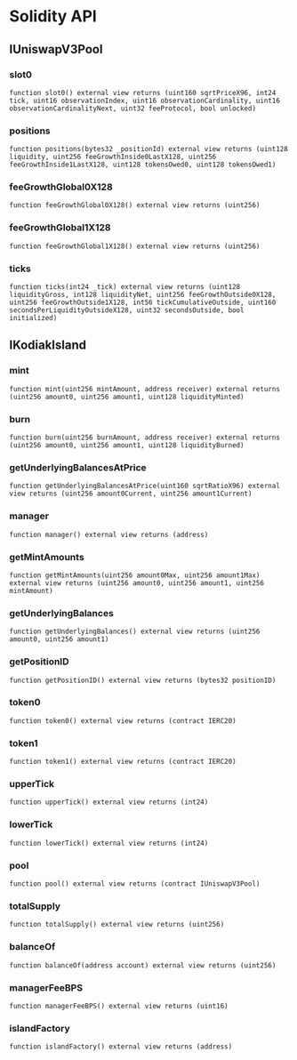 # Solidity API

## IUniswapV3Pool

### slot0

```solidity
function slot0() external view returns (uint160 sqrtPriceX96, int24 tick, uint16 observationIndex, uint16 observationCardinality, uint16 observationCardinalityNext, uint32 feeProtocol, bool unlocked)
```

### positions

```solidity
function positions(bytes32 _positionId) external view returns (uint128 liquidity, uint256 feeGrowthInside0LastX128, uint256 feeGrowthInside1LastX128, uint128 tokensOwed0, uint128 tokensOwed1)
```

### feeGrowthGlobal0X128

```solidity
function feeGrowthGlobal0X128() external view returns (uint256)
```

### feeGrowthGlobal1X128

```solidity
function feeGrowthGlobal1X128() external view returns (uint256)
```

### ticks

```solidity
function ticks(int24 _tick) external view returns (uint128 liquidityGross, int128 liquidityNet, uint256 feeGrowthOutside0X128, uint256 feeGrowthOutside1X128, int56 tickCumulativeOutside, uint160 secondsPerLiquidityOutsideX128, uint32 secondsOutside, bool initialized)
```

## IKodiakIsland

### mint

```solidity
function mint(uint256 mintAmount, address receiver) external returns (uint256 amount0, uint256 amount1, uint128 liquidityMinted)
```

### burn

```solidity
function burn(uint256 burnAmount, address receiver) external returns (uint256 amount0, uint256 amount1, uint128 liquidityBurned)
```

### getUnderlyingBalancesAtPrice

```solidity
function getUnderlyingBalancesAtPrice(uint160 sqrtRatioX96) external view returns (uint256 amount0Current, uint256 amount1Current)
```

### manager

```solidity
function manager() external view returns (address)
```

### getMintAmounts

```solidity
function getMintAmounts(uint256 amount0Max, uint256 amount1Max) external view returns (uint256 amount0, uint256 amount1, uint256 mintAmount)
```

### getUnderlyingBalances

```solidity
function getUnderlyingBalances() external view returns (uint256 amount0, uint256 amount1)
```

### getPositionID

```solidity
function getPositionID() external view returns (bytes32 positionID)
```

### token0

```solidity
function token0() external view returns (contract IERC20)
```

### token1

```solidity
function token1() external view returns (contract IERC20)
```

### upperTick

```solidity
function upperTick() external view returns (int24)
```

### lowerTick

```solidity
function lowerTick() external view returns (int24)
```

### pool

```solidity
function pool() external view returns (contract IUniswapV3Pool)
```

### totalSupply

```solidity
function totalSupply() external view returns (uint256)
```

### balanceOf

```solidity
function balanceOf(address account) external view returns (uint256)
```

### managerFeeBPS

```solidity
function managerFeeBPS() external view returns (uint16)
```

### islandFactory

```solidity
function islandFactory() external view returns (address)
```

